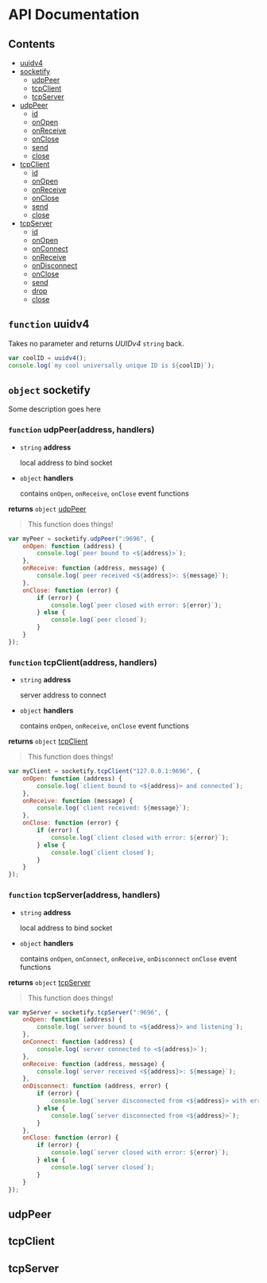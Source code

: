 # API Documentation

## Contents

- [uuidv4]()
- [socketify]()
  - [udpPeer]()
  - [tcpClient]()
  - [tcpServer]()
- [udpPeer]()
  - [id]()
  - [onOpen]()
  - [onReceive]()
  - [onClose]()
  - [send]()
  - [close]()
- [tcpClient]()
  - [id]()
  - [onOpen]()
  - [onReceive]()
  - [onClose]()
  - [send]()
  - [close]()
- [tcpServer]()
  - [id]()
  - [onOpen]()
  - [onConnect]()
  - [onReceive]()
  - [onDisconnect]()
  - [onClose]()
  - [send]()
  - [drop]()
  - [close]()

## `function` uuidv4

Takes no parameter and returns _UUIDv4_ `string` back.

```js
var coolID = uuidv4();
console.log(`my cool universally unique ID is ${coolID}`);
```

## `object` socketify

Some description goes here

### `function` udpPeer(address, handlers)

- `string` **address**

  local address to bind socket

- `object` **handlers**

  contains `onOpen`, `onReceive`, `onClose` event functions

**returns** `object` [udpPeer]()

> This function does things!

```js
var myPeer = socketify.udpPeer(":9696", {
    onOpen: function (address) {
        console.log(`peer bound to <${address}>`);
    },
    onReceive: function (address, message) {
        console.log(`peer received <${address}>: ${message}`);
    },
    onClose: function (error) {
        if (error) {
            console.log(`peer closed with error: ${error}`);
        } else {
            console.log(`peer closed`);
        }
    }
});
```

### `function` tcpClient(address, handlers)

- `string` **address**

  server address to connect

- `object` **handlers**

  contains `onOpen`, `onReceive`, `onClose` event functions

**returns** `object` [tcpClient]()

> This function does things!

```js
var myClient = socketify.tcpClient("127.0.0.1:9696", {
    onOpen: function (address) {
        console.log(`client bound to <${address}> and connected`);
    },
    onReceive: function (message) {
        console.log(`client received: ${message}`);
    },
    onClose: function (error) {
        if (error) {
            console.log(`client closed with error: ${error}`);
        } else {
            console.log(`client closed`);
        }
    }
});
```

### `function` tcpServer(address, handlers)

- `string` **address**

  local address to bind socket

- `object` **handlers**

  contains `onOpen`, `onConnect`, `onReceive`, `onDisconnect` `onClose` event functions

**returns** `object` [tcpServer]()

> This function does things!

```js
var myServer = socketify.tcpServer(":9696", {
    onOpen: function (address) {
        console.log(`server bound to <${address}> and listening`);
    },
    onConnect: function (address) {
        console.log(`server connected to <${address}>`);
    },
    onReceive: function (address, message) {
        console.log(`server received <${address}>: ${message}`);
    },
    onDisconnect: function (address, error) {
        if (error) {
            console.log(`server disconnected from <${address}> with error: ${error}`);
        } else {
            console.log(`server disconnected from <${address}>`);
        }
    },
    onClose: function (error) {
        if (error) {
            console.log(`server closed with error: ${error}`);
        } else {
            console.log(`server closed`);
        }
    }
});
```

## udpPeer

## tcpClient

## tcpServer
